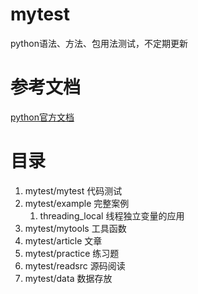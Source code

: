# mytest
python语法、方法、包用法测试，不定期更新
# 参考文档
[python官方文档](https://docs.python.org/zh-cn/3/index.html)
# 目录
1. mytest/mytest 代码测试
2. mytest/example 完整案例
    1. threading_local 线程独立变量的应用
3. mytest/mytools 工具函数
4. mytest/article 文章
5. mytest/practice 练习题
6. mytest/readsrc 源码阅读
7. mytest/data 数据存放